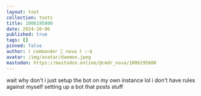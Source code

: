 ```yaml
---
layout: toot
collection: toots
title: 1006195800
date: 2024-10-06
published: true
tags: []
pinned: false
author: ⸸ commander ░ nova ⸸ :~$
avatar: /img/avatar/daemon.jpeg
mastodon: https://mastodon.online/@cmdr_nova/1006195800
---
```


wait why don't i just setup the bot on my own instance lol i don't have rules against myself setting up a bot that posts stuff
